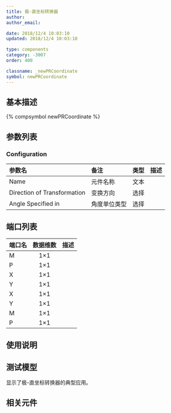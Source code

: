 ```yaml
---
title: 极-直坐标转换器
author: 
author_email:

date: 2018/12/4 10:03:10
updated: 2018/12/4 10:03:10

type: components
category: -3007
order: 400

classname: _newPRCoordinate
symbol: newPRCoordinate
---
```

## 基本描述
{% compsymbol newPRCoordinate %}

## 参数列表
### Configuration
| 参数名 | 备注 | 类型 | 描述 |
| :--- | :--- | :--: | :--- |
| Name | 元件名称 | 文本 |  |
| Direction of Transformation | 变换方向 | 选择 |  |
| Angle Specified in | 角度单位类型 | 选择 |  |


## 端口列表

| 端口名 | 数据维数 | 描述 |
| :--- | :--:  | :--- |
| M | 1×1 | |                   
| P | 1×1 | |                   
| X | 1×1 | |                   
| Y | 1×1 | |                   
| X | 1×1 | |                   
| Y | 1×1 | |                   
| M | 1×1 | |                   
| P | 1×1 | |                   

## 使用说明


## 测试模型
[<test name>](<test link>)显示了极-直坐标转换器的典型应用。

## 相关元件


